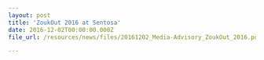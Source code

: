 ```yaml
---
layout: post
title: 'ZoukOut 2016 at Sentosa'
date: 2016-12-02T00:00:00.000Z
file_url: /resources/news/files/20161202_Media-Advisory_ZoukOut_2016.pdf

---
```


